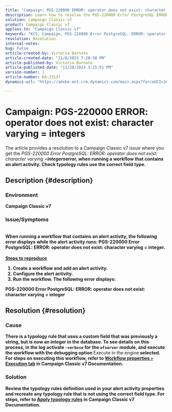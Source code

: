 ```yaml
---
title: "Campaign: PGS-220000 ERROR: operator does not exist: character varying = integers"
description: Learn how to resolve the PGS-220000 Error PostgreSQL ERROR operator does not exist character varying = integer
solution: Campaign Classic v7
product: Campaign Classic v7
applies-to: "Campaign Classic v7"
keywords: "KCS, Campaign, PGS-220000 Error PostgreSQL: ERROR: operator does not exist: character varying = integer, Campaign v7, database, troubleshooting"
resolution: Resolution
internal-notes: 
bug: False
article-created-by: Victoria Barnato
article-created-date: "11/8/2023 7:20:30 PM"
article-published-by: Victoria Barnato
article-published-date: "11/28/2023 3:15:51 PM"
version-number: 1
article-number: KA-23137
dynamics-url: "https://adobe-ent.crm.dynamics.com/main.aspx?forceUCI=1&pagetype=entityrecord&etn=knowledgearticle&id=1bd2b3da-6b7e-ee11-8179-6045bd006c82"

---
```

# Campaign: PGS-220000 ERROR: operator does not exist: character varying = integers


The article provides a resolution to a Campaign Classic v7 issue where you get the *PGS-220000 Error PostgreSQL: ERROR: operator does not exist: character varying =<b>integers*error, when running a workflow that contains an alert activity. Check typology rules use the correct field type.

## Description {#description}


### Environment

Campaign Classic v7

### Issue/Symptoms
<br>When running a workflow that contains an alert activity, the following error displays while the alert activity runs: PGS-220000 Error PostgreSQL: ERROR: operator does not exist: character varying = integer.<br><br>
<u>Steps to reproduce</u>

1. Create a workflow and add an alert activity.
2. Configure the alert activity.
3. Run the workflow. The following error displays:


PGS-220000 Error PostgreSQL: ERROR: operator does not exist: character varying = integer


## Resolution {#resolution}


### Cause

There is a typology rule that uses a custom field that was previously a string, but is now an integer in the database. To see details on this process, in the log activate `-verbose` for the `wfserver` module, and execute the workflow with the debugging option </b>Execute in the engine<b> selected. For steps on executing this workflow, refer to [Workflow properties `>`  Execution tab](https://experienceleague.adobe.com/docs/campaign-classic/using/automating-with-workflows/advanced-management/workflow-properties.html?lang=en#execution) in Campaign Classic v7 Documentation.

### Solution

Review the typology rules definition used in your alert activity properties and recreate any typology rule that is not using the correct field type. For steps, refer to [Apply typology rules](https://experienceleague.adobe.com/docs/campaign-classic/using/orchestrating-campaigns/campaign-optimization/applying-rules.html) in Campaign Classic v7 Documentation.


